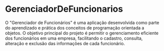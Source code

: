 # GerenciadorDeFuncionarios
O "Gerenciador de Funcionários" é uma aplicação desenvolvida como parte do aprendizado e prática dos conceitos de programação orientada a objetos. O objetivo principal do projeto é permitir o gerenciamento eficiente dos funcionários em uma empresa, facilitando o cadastro, consulta, alteração e exclusão das informações de cada funcionário.
